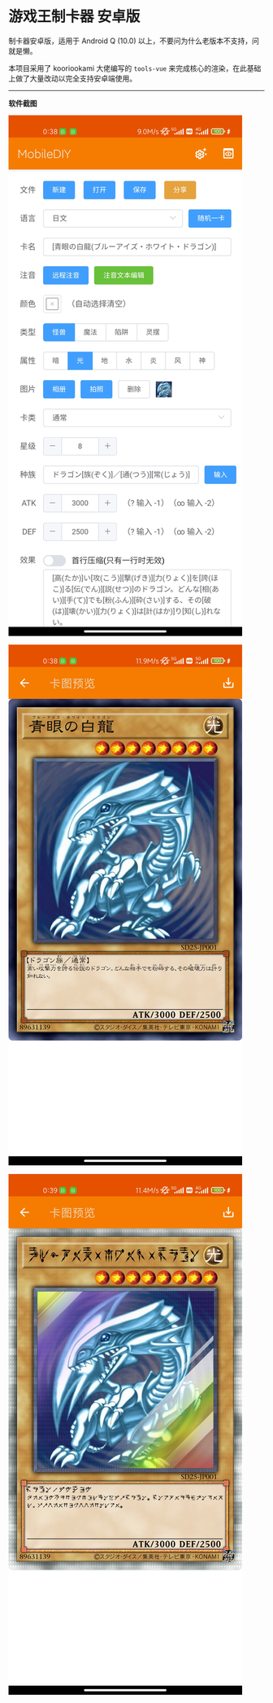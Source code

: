 # 游戏王制卡器 安卓版

制卡器安卓版，适用于 Android Q (10.0) 以上，不要问为什么老版本不支持，问就是懒。

本项目采用了 kooriookami 大佬编写的 ```tools-vue``` 来完成核心的渲染，在此基础上做了大量改动以完全支持安卓端使用。

- - -

**软件截图**

![效果编辑界面](./screenshot/p1.jpeg)

![卡片预览](./screenshot/p2.jpeg)

![支持星光体和闪卡效果](./screenshot/p3.jpeg)

